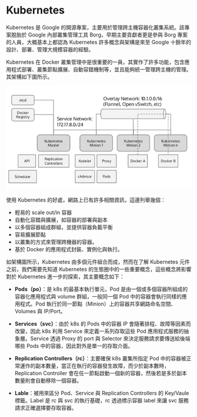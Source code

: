 # Kubernetes
Kubernetes 是 Google 的開源專案，主要用於管理跨主機容器化叢集系統。該專案脫胎於 Google 內部叢集管理工具 Borg，早期主要貢獻者更是參與 Borg 專案的人員，大概基本上都認為 Kubernetes 許多概念與架構是來至 Google 十餘年的設計、部署、管理大規模容器的經驗。

Kubernetes 在 Docker 叢集管理中是很重要的一員，其實作了許多功能，包含應用程式部署、叢集節點擴展、自動容錯機制等，並且能夠統一管理跨主機的管理。其架構如下圖所示。

![](images/kubernets-arch.png)

使用 Kubernetes 的好處，網路上已有許多相關資訊，這邊列舉幾個：
* 輕易的 scale out/in 容器
* 自動化容錯與擴展，如容器的部署與副本
* 以多個容器組成群組，並提供容器負載平衡
* 容易擴展節點
* 以叢集的方式來管理跨機器的容器。
* 基於 Docker 的應用程式封裝、實例化與執行。

如架構圖所示，Kubernetes 由多個元件組合而成，然而在了解 Kubernetes 元件之前，我們需要先知道 Kubernetes 的生態圈中的一些重要概念，這些概念將影響對於 Kubernetes 進一步的探索，其主要概念如下：
* **Pods（po）**：是 k8s 的最基本執行單元，Pod 是由一個或多個容器所組成的容器化應用程式與 volume 群組，一般同一個 Pod 中的容器會執行同樣的應用程式。Pod 執行於同一節點（Minion）上的容器共享網路命名空間、Volumes 與 IP/Port。

* **Services（svc）**：由於 k8s 的 Pods 中的容器 IP 會隨著排程、故障等因素而改變，因此 k8s 利用 Service 來定義一系列存取這些 Pod 應用程式服務的抽象層。Service 透過 Proxy 的 port 與 Selector 來決定服務請求要傳送給後端哪些 Pods 中的容器，因此對外是單一的存取介面。

* **Replication Controllers（rc）**：主要確保 k8s 叢集所指定 Pod 中的容器被正常運作的副本數量，當正在執行的容器發生故障，而少於副本數時，Replication Controller 會在任一節點啟動一個新的容器，然後若是多於副本數量則會自動移除一個容器。

* **Lable**：被用來區分 Pod、Service 與 Replication Controllers 的 Key/Vaule 標籤。Label 是 rc 與 svc 的執行基礎，rc 透過標示容器 label 來讓 svc 服務請求正確選擇要存取容器。
